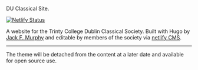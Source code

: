 DU Classical Site. 

[![Netlify Status](https://api.netlify.com/api/v1/badges/fc98ccab-ffdf-4e46-9072-f8c58134f403/deploy-status)](https://app.netlify.com/sites/duclassical/deploys)
  
A website for the Trinty College Dublin Classical Society. Built with Hugo by [Jack F. Murphy](https://jack.engineering) and editable by members of the society via [netlify CMS](https://www.netlifycms.org). 

---
The theme will be detached from the content at a later date and available for open source use.
